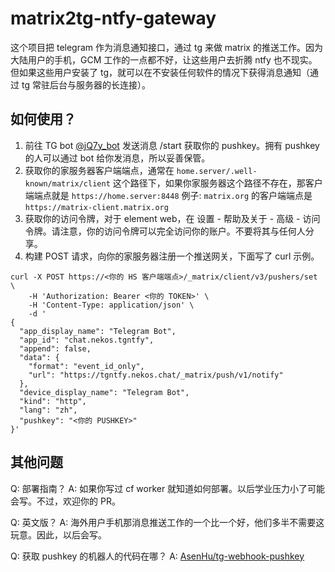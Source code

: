 # matrix2tg-ntfy-gateway

这个项目把 telegram 作为消息通知接口，通过 tg 来做 matrix 的推送工作。因为大陆用户的手机，GCM 工作的一点都不好，让这些用户去折腾 ntfy 也不现实。但如果这些用户安装了 tg，就可以在不安装任何软件的情况下获得消息通知（通过 tg 常驻后台与服务器的长连接）。

## 如何使用？

1. 前往 TG bot [@jQ7y_bot](https://t.me/jQ7y_bot) 发送消息 /start 获取你的 pushkey。拥有 pushkey 的人可以通过 bot 给你发消息，所以妥善保管。
2. 获取你的家服务器客户端端点，通常在 `home.server/.well-known/matrix/client` 这个路径下，如果你家服务器这个路径不存在，那客户端端点就是 `https://home.server:8448`
   例子: `matrix.org` 的客户端端点是 `https://matrix-client.matrix.org`
3. 获取你的访问令牌，对于 element web，在 设置 - 帮助及关于 - 高级 - 访问令牌。请注意，你的访问令牌可以完全访问你的账户。不要将其与任何人分享。
4. 构建 POST 请求，向你的家服务器注册一个推送网关，下面写了 curl 示例。

```
curl -X POST https://<你的 HS 客户端端点>/_matrix/client/v3/pushers/set \
    -H 'Authorization: Bearer <你的 TOKEN>' \
    -H 'Content-Type: application/json' \
    -d '
{
  "app_display_name": "Telegram Bot",
  "app_id": "chat.nekos.tgntfy",
  "append": false,
  "data": {
    "format": "event_id_only",
    "url": "https://tgntfy.nekos.chat/_matrix/push/v1/notify"
  },
  "device_display_name": "Telegram Bot",
  "kind": "http",
  "lang": "zh",
  "pushkey": "<你的 PUSHKEY>"
}'
```

## 其他问题

Q: 部署指南？
A: 如果你写过 cf worker 就知道如何部署。以后学业压力小了可能会写。不过，欢迎你的 PR。

Q: 英文版？
A: 海外用户手机那消息推送工作的一个比一个好，他们多半不需要这玩意。因此，以后会写。

Q: 获取 pushkey 的机器人的代码在哪？
A: [AsenHu/tg-webhook-pushkey](https://github.com/AsenHu/tg-webhook-pushkey)

